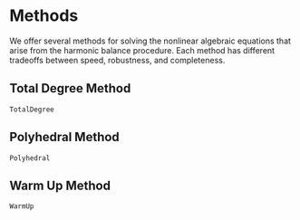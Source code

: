 # Methods

We offer several methods for solving the nonlinear algebraic equations that arise from the harmonic balance procedure. Each method has different tradeoffs between speed, robustness, and completeness.

## Total Degree Method
```@docs
TotalDegree
```

## Polyhedral Method
```@docs
Polyhedral
```

## Warm Up Method
```@docs
WarmUp
```